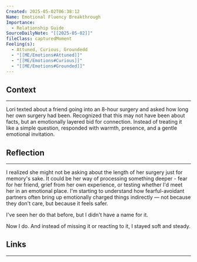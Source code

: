 ```yaml
---
Created: 2025-05-02T06:38:12
Name: Emotional Fluency Breakthrough
Importance:
  - Relationship Guide
SourceDailyNote: "[[2025-05-02]]"
fileClass: capturedMoment
Feeling(s):
  - Attuned, Curious, Groundedd
  - "[[ME/Emotions#Attuned]]"
  - "[[ME/Emotions#Curious]]"
  - "[[ME/Emotions#Grounded]]"
---
```

## Context
---
Lori texted about a friend going into an 8-hour surgery and asked how long her own surgery had been. Recognized that this may not have been about facts, but an emotionally layered bid for connection. Instead of treating it like a simple question, responded with warmth, presence, and a gentle emotional invitation.
## Reflection 
---
I realized she might not be asking about the length of her surgery just for memory's sake. It could be her way of processing something deeper - fear for her friend, grief from her own experience, or testing whether l'd meet her in an emotional place. I'm starting to understand how fearful-avoidant partners often bring up emotionally charged things indirectly — not because they don't care, but because it feels safer.

I've seen her do that before, but I didn't have a name for it.

Now I do. And instead of missing it or reacting to it, I stayed soft and steady.
## Links
---

